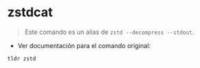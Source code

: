 # zstdcat

> Este comando es un alias de `zstd --decompress --stdout`.

- Ver documentación para el comando original:

`tldr zstd`
